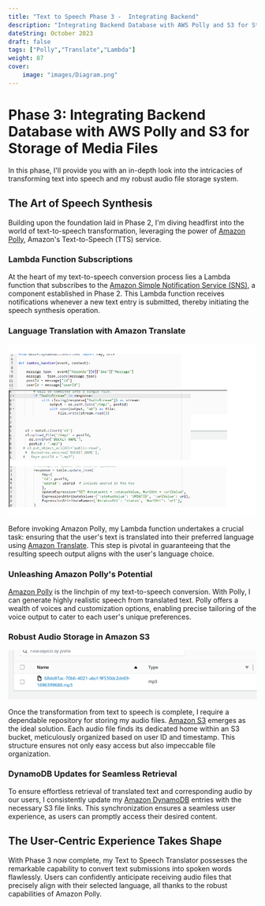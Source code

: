 ```yaml
---
title: "Text to Speech Phase 3 -  Integrating Backend"
description: "Integrating Backend Database with AWS Polly and S3 for Storage of Media Files."
dateString: October 2023
draft: false
tags: ["Polly","Translate","Lambda"]
weight: 87
cover:
    image: "images/Diagram.png"
---
```


# Phase 3: Integrating Backend Database with AWS Polly and S3 for Storage of Media Files

In this phase, I'll provide you with an in-depth look into the intricacies of transforming text into speech and my robust audio file storage system.

## The Art of Speech Synthesis

Building upon the foundation laid in Phase 2, I'm diving headfirst into the world of text-to-speech transformation, leveraging the power of [Amazon Polly](https://aws.amazon.com/polly/), Amazon's Text-to-Speech (TTS) service.

### Lambda Function Subscriptions

At the heart of my text-to-speech conversion process lies a Lambda function that subscribes to the [Amazon Simple Notification Service (SNS)](https://aws.amazon.com/sns/), a component established in Phase 2. This Lambda function receives notifications whenever a new text entry is submitted, thereby initiating the speech synthesis operation.

### Language Translation with Amazon Translate

![Lambda](images/Lambda-Code-Large.png)

Before invoking Amazon Polly, my Lambda function undertakes a crucial task: ensuring that the user's text is translated into their preferred language using [Amazon Translate](https://aws.amazon.com/translate/). This step is pivotal in guaranteeing that the resulting speech output aligns with the user's language choice.

### Unleashing Amazon Polly's Potential

[Amazon Polly](https://aws.amazon.com/polly/) is the linchpin of my text-to-speech conversion. With Polly, I can generate highly realistic speech from translated text. Polly offers a wealth of voices and customization options, enabling precise tailoring of the voice output to cater to each user's unique preferences.

### Robust Audio Storage in Amazon S3

![S3](images/s3-storage-large.png)

Once the transformation from text to speech is complete, I require a dependable repository for storing my audio files. [Amazon S3](https://aws.amazon.com/s3/) emerges as the ideal solution. Each audio file finds its dedicated home within an S3 bucket, meticulously organized based on user ID and timestamp. This structure ensures not only easy access but also impeccable file organization.

### DynamoDB Updates for Seamless Retrieval

To ensure effortless retrieval of translated text and corresponding audio by our users, I consistently update my [Amazon DynamoDB](https://aws.amazon.com/dynamodb/) entries with the necessary S3 file links. This synchronization ensures a seamless user experience, as users can promptly access their desired content.

## The User-Centric Experience Takes Shape

With Phase 3 now complete, my Text to Speech Translator possesses the remarkable capability to convert text submissions into spoken words flawlessly. Users can confidently anticipate receiving audio files that precisely align with their selected language, all thanks to the robust capabilities of Amazon Polly.